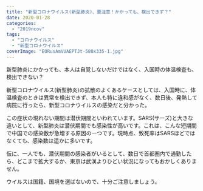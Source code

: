 ```yaml
---
title: "新型コロナウイルス(新型肺炎)、要注意！かかっても、検出できず？"
date: 2020-01-28
categories: 
  - "2019ncov"
tags: 
  - "コロナウイルス"
  - "新型コロナウイルス"
coverImage: "EORusAmVUAEPTJt-580x335-1.jpg"
---
```


新型肺炎にかかっても、本人は自覚しないだけではなく、入国時の体温検査も、検出できない？

新型コロナウイルス(新型肺炎)の拡散のよくあるケースとしては、入国時に、体温検査のときは異常を検出できず、本人も特に違和感がなく、数日後、発熱して病院に行ったら、新型コロナウイルスの感染だと分かった。

この症状の現れない期間は潜伏期間といわれています。SARS(サーズ)と大きな違いとして、新型肺炎は潜伏期間でも感染性が高いです。これは、こんな短期間で中国での感染数が急増する原因の一つです。現時点、致死率はSARSほどではなくても、感染数は遥かに多いです。

仮に、一人でも、潜伏期間の感染者がいるとして、数日で首都圏内で通勤したら、どこまで拡大するか、東京は武漢よりひどい状況になってもおかしくありません。

ウイルスは国籍、国境を選ばないので、十分ご注意しましょう。
